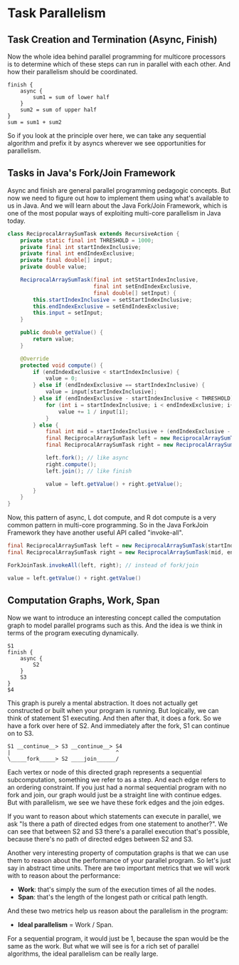 # Task Parallelism

## Task Creation and Termination (Async, Finish)

Now the whole idea behind parallel programming for multicore processors 
is to determine which of these steps can run in parallel with each 
other. And how their parallelism should be coordinated. 

```
finish {
    async {
        sum1 = sum of lower half
    }
    sum2 = sum of upper half
}
sum = sum1 + sum2
```

So if you look at the principle over here, we can take any sequential 
algorithm and prefix it by asyncs wherever we see opportunities for 
parallelism.

## Tasks in Java's Fork/Join Framework

Async and finish are general parallel programming pedagogic concepts. 
But now we need to figure out how to implement them using what's 
available to us in Java. And we will learn about the Java Fork/Join 
Framework, which is one of the most popular ways of exploiting 
multi-core parallelism in Java today.

```java
class ReciprocalArraySumTask extends RecursiveAction {
    private static final int THRESHOLD = 1000;
    private final int startIndexInclusive;
    private final int endIndexExclusive;
    private final double[] input;
    private double value;

    ReciprocalArraySumTask(final int setStartIndexInclusive,
                           final int setEndIndexExclusive,
                           final double[] setInput) {
        this.startIndexInclusive = setStartIndexInclusive;
        this.endIndexExclusive = setEndIndexExclusive;
        this.input = setInput;
    }

    public double getValue() {
        return value;
    }

    @Override
    protected void compute() {
        if (endIndexExclusive < startIndexInclusive) {
            value = 0;
        } else if (endIndexExclusive == startIndexInclusive) {
            value = input[startIndexInclusive];
        } else if (endIndexExclusive - startIndexInclusive < THRESHOLD) {
            for (int i = startIndexInclusive; i < endIndexExclusive; i++) {
                value += 1 / input[i];
            }
        } else {
            final int mid = startIndexInclusive + (endIndexExclusive - startIndexInclusive) / 2;
            final ReciprocalArraySumTask left = new ReciprocalArraySumTask(startIndexInclusive, mid, input);
            final ReciprocalArraySumTask right = new ReciprocalArraySumTask(mid, endIndexExclusive, input);

            left.fork(); // like async
            right.compute();
            left.join(); // like finish

            value = left.getValue() + right.getValue();
        }
    }
}
```

Now, this pattern of async, L dot compute, and R dot compute is a very 
common pattern in multi-core programming. So in the Java ForkJoin 
Framework they have another useful API called "invoke-all".

```java
final ReciprocalArraySumTask left = new ReciprocalArraySumTask(startIndexInclusive, mid, input);
final ReciprocalArraySumTask right = new ReciprocalArraySumTask(mid, endIndexExclusive, input);

ForkJoinTask.invokeAll(left, right); // instead of fork/join

value = left.getValue() + right.getValue()
```

## Computation Graphs, Work, Span

Now we want to introduce an interesting concept called the computation 
graph to model parallel programs such as this. And the idea is we think 
in terms of the program executing dynamically.

```
S1
finish {
    async {
        S2
    }
    S3
}
$4
```

This graph is purely a mental abstraction. It does not actually get 
constructed or built when your program is running. But logically, we 
can think of statement S1 executing. And then after that, it does a 
fork. So we have a fork over here of S2. And immediately after the fork, 
S1 can continue on to S3.

```
S1 __continue__> S3 __continue__> S4
|                                 ^
\_____fork_____> S2 ____join______/
```

Each vertex or node of this directed graph represents a sequential 
subcomputation, something we refer to as a step. And each edge refers 
to an ordering constraint. If you just had a normal sequential program 
with no fork and join, our graph would just be a straight line with 
continue edges. But with parallelism, we see we have these fork edges 
and the join edges. 

If you want to reason about which statements can execute in parallel, 
we ask "Is there a path of directed edges from one statement to 
another?". We can see that between S2 and S3 there's a parallel 
execution that's possible, because there's no path of directed edges 
between S2 and S3.

Another very interesting property of computation graphs is that we can 
use them to reason about the performance of your parallel program. So 
let's just say in abstract time units. There are two important metrics 
that we will work with to reason about the performance:

* __Work__: that's simply the sum of the execution times of all the 
nodes. 
* __Span__: that's the length of the longest path or critical path 
length.

And these two metrics help us reason about the parallelism in the 
program:
* __Ideal parallelism__ = Work / Span.

For a sequential program, it would just be 1, because the span would be 
the same as the work. But what we will see is for a rich set of parallel 
algorithms, the ideal parallelism can be really large.

